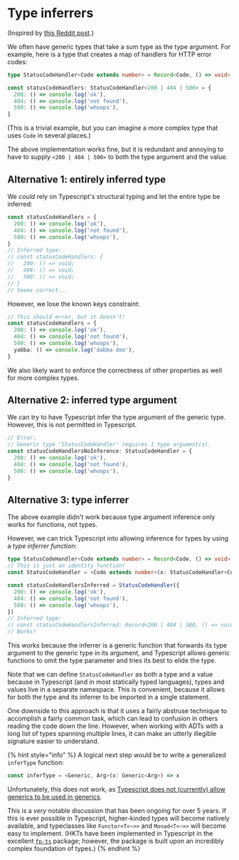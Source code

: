 # Type inferrers

\(Inspired by [this Reddit post](https://reddit.com/r/typescript/comments/fu5kkg/how_to_infer_callback_function_return_type/fmbispg/).\)

We often have generic types that take a sum type as the type argument. For example, here is a type that creates a map of handlers for HTTP error codes:

```typescript
type StatusCodeHandler<Code extends number> = Record<Code, () => void>

const statusCodeHandlers: StatusCodeHandler<200 | 404 | 500> = {
  200: () => console.log('ok'),
  404: () => console.log('not found'),
  500: () => console.log('whoops'),
}
```

\(This is a trivial example, but you can imagine a more complex type that uses `Code` in several places.\)

The above implementation works fine, but it is redundant and annoying to have to supply `<200 | 404 | 500>` to both the type argument and the value.

## Alternative 1: entirely inferred type

We _could_ rely on Typescript's structural typing and let the entire type be inferred:

```typescript
const statusCodeHandlers = {
  200: () => console.log('ok'),
  404: () => console.log('not found'),
  500: () => console.log('whoops'),
}
// Inferred type:
// const statusCodeHandlers: {
//   200: () => void;
//   404: () => void;
//   500: () => void;
// }
// Seems correct...
```

However, we lose the known keys constraint:

```typescript
// This should error, but it doesn't!
const statusCodeHandlers = {
  200: () => console.log('ok'),
  404: () => console.log('not found'),
  500: () => console.log('whoops'),
  yabba: () => console.log('dabba doo'),
}
```

We also likely want to enforce the correctness of other properties as well for more complex types.

## Alternative 2: inferred type argument

We can try to have Typescript infer the type argument of the generic type. However, this is not permitted in Typescript.

```typescript
// Error:
// Generic type 'StatusCodeHandler' requires 1 type argument(s).
const statusCodeHandlersNoInference: StatusCodeHandler = {
  200: () => console.log('ok'),
  404: () => console.log('not found'),
  500: () => console.log('whoops'),
}
```

## Alternative 3: type inferrer

The above example didn't work because type argument inference only works for functions, not types.

However, we can trick Typescript into allowing inference for types by using a _type inferrer function_:

```typescript
type StatusCodeHandler<Code extends number> = Record<Code, () => void>
// This is just an identity function!
const StatusCodeHandler = <Code extends number>(x: StatusCodeHandler<Code>) => x

const statusCodeHandlersInferred = StatusCodeHandler({
  200: () => console.log('ok'),
  404: () => console.log('not found'),
  500: () => console.log('whoops'),
})
// Inferred type:
// const statusCodeHandlersInferred: Record<200 | 404 | 500, () => void>
// Works!
```

This works because the inferrer is a generic function that forwards its type argument to the generic type in its argument, and Typescript allows generic functions to omit the type parameter and tries its best to elide the type.

Note that we can define `StatusCodeHandler` as both a type and a value because in Typescript \(and in most statically typed languages\), types and values live in a separate namespace. This is convenient, because it allows for both the type and its inferrer to be imported in a single statement.

One downside to this approach is that it uses a fairly abstruse technique to accomplish a fairly common task, which can lead to confusion in others reading the code down the line. However, when working with ADTs with a long list of types spanning multiple lines, it can make an utterly illegible signature easier to understand.

{% hint style="info" %}
A logical next step would be to write a generalized `inferType` function:

```typescript
const inferType = <Generic, Arg>(x: Generic<Arg>) => x
```

Unfortunately, this does not work, as [Typescript does not \(currently\) allow generics to be used in generics](https://github.com/Microsoft/TypeScript/issues/1213).

This is a _very_ notable discussion that has been ongoing for over 5 years. If this is ever possible in Typescript, higher-kinded types will become natively available, and typeclasses like `Functor<T<~>>` and `Monad<T<~>>` will become easy to implement. \(HKTs have been implemented in Typescript in the excellent [`fp-ts`](https://github.com/gcanti/fp-ts) package; however, the package is built upon an incredibly complex foundation of types.\)
{% endhint %}

